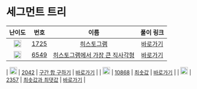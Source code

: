 # 세그먼트 트리

| 난이도 | 번호 | 이름 | 풀이 링크 |
| :--: | :--: | :--------------------------: | :------: |
| <img height="20px" width="20px" src="https://static.solved.ac/tier_small/16.svg"/> | [1725](https://www.acmicpc.net/problem/1725) | [히스토그램](https://www.acmicpc.net/problem/1725) | [바로가기](./p1725/Main.java) |
| <img height="20px" width="20px" src="https://static.solved.ac/tier_small/15.svg"/> | [6549](https://www.acmicpc.net/problem/6549) | [히스토그램에서 가장 큰 직사각형](https://www.acmicpc.net/problem/6549) | [바로가기](./p6549/Main.java) |

| <img height="20px" width="20px" src="https://static.solved.ac/tier_small/15.svg"/> | [2042](https://www.acmicpc.net/problem/2042) | [구간 합 구하기](https://www.acmicpc.net/problem/2042) | [바로가기](./p2042/Main.java) |
| <img height="20px" width="20px" src="https://static.solved.ac/tier_small/15.svg"/> | [10868](https://www.acmicpc.net/problem/10868) | [최솟값](https://www.acmicpc.net/problem/10868) | [바로가기](./p10868/Main.java) |
| <img height="20px" width="20px" src="https://static.solved.ac/tier_small/15.svg"/> | [2357](https://www.acmicpc.net/problem/2357) | [최솟값과 최댓값](https://www.acmicpc.net/problem/2357) | [바로가기](./p2357/Main.java) |